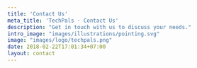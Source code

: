 ```yaml
---
title: 'Contact Us'
meta_title: 'TechPals - Contact Us'
description: "Get in touch with us to discuss your needs."
intro_image: "images/illustrations/pointing.svg"
image: "images/logo/techpals.png"
date: 2018-02-22T17:01:34+07:00
layout: contact
---
```


